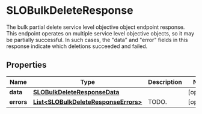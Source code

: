 

# SLOBulkDeleteResponse

The bulk partial delete service level objective object endpoint response.  This endpoint operates on multiple service level objective objects, so it may be partially successful. In such cases, the \"data\" and \"error\" fields in this response indicate which deletions succeeded and failed.
## Properties

Name | Type | Description | Notes
------------ | ------------- | ------------- | -------------
**data** | [**SLOBulkDeleteResponseData**](SLOBulkDeleteResponseData.md) |  |  [optional]
**errors** | [**List&lt;SLOBulkDeleteResponseErrors&gt;**](SLOBulkDeleteResponseErrors.md) | TODO. |  [optional]



